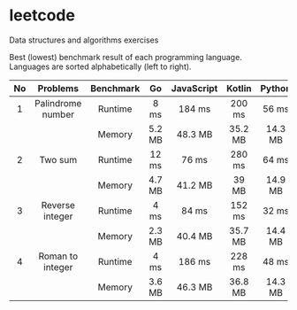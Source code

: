 # leetcode

Data structures and algorithms exercises

Best (lowest) benchmark result of each programming language.  
Languages are sorted alphabetically (left to right).

| No  |     Problems      | Benchmark |   Go   | JavaScript | Kotlin  | Python  |
| :-: | :---------------: | :-------: | :----: | :--------: | :-----: | :-----: |
|  1  | Palindrome number |  Runtime  |  8 ms  |   184 ms   | 200 ms  |  56 ms  |
|     |                   |  Memory   | 5.2 MB |  48.3 MB   | 35.2 MB | 14.3 MB |
|  2  |      Two sum      |  Runtime  | 12 ms  |   76 ms    | 280 ms  |  64 ms  |
|     |                   |  Memory   | 4.7 MB |  41.2 MB   |  39 MB  | 14.9 MB |
|  3  |  Reverse integer  |  Runtime  |  4 ms  |   84 ms    | 152 ms  |  32 ms  |
|     |                   |  Memory   | 2.3 MB |  40.4 MB   | 35.7 MB | 14.4 MB |
|  4  | Roman to integer  |  Runtime  |  4 ms  |   186 ms   | 228 ms  |  48 ms  |
|     |                   |  Memory   | 3.6 MB |  46.3 MB   | 36.8 MB | 14.3 MB |
